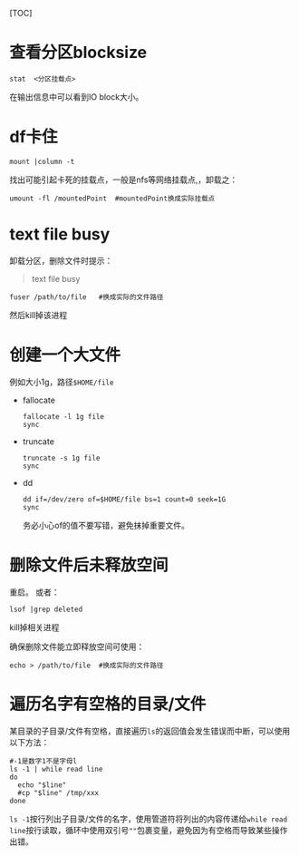 [TOC]

# 查看分区blocksize

```shell
stat  <分区挂载点> 
```

在输出信息中可以看到IO block大小。

# df卡住

```shell
mount |column -t
```
找出可能引起卡死的挂载点，一般是nfs等网络挂载点,，卸载之：
```shell
umount -fl /mountedPoint  #mountedPoint换成实际挂载点
```

# text file busy

卸载分区，删除文件时提示：

>text file busy
```shell
fuser /path/to/file   #换成实际的文件路径
```
然后kill掉该进程

# 创建一个大文件
例如大小1g，路径`$HOME/file`

- fallocate

  ```shell
  fallocate -l 1g file
  sync
  ```

- truncate

  ```shell
  truncate -s 1g file
  sync
  ```

- dd

  ```shell
  dd if=/dev/zero of=$HOME/file bs=1 count=0 seek=1G
  sync
  ```

  务必小心of的值不要写错，避免抹掉重要文件。

# 删除文件后未释放空间
重启。
或者：
```shell
lsof |grep deleted
```
kill掉相关进程

确保删除文件能立即释放空间可使用：
```shell
echo > /path/to/file  #换成实际的文件路径
```

# 遍历名字有空格的目录/文件

某目录的子目录/文件有空格，直接遍历`ls`的返回值会发生错误而中断，可以使用以下方法：

```shell
#-1是数字1不是字母l
ls -1 | while read line
do
  echo "$line"
  #cp "$line" /tmp/xxx
done
```

`ls -1`按行列出子目录/文件的名字，使用管道符将列出的内容传递给`while read line`按行读取，循环中使用双引号`""`包裹变量，避免因为有空格而导致某些操作出错。